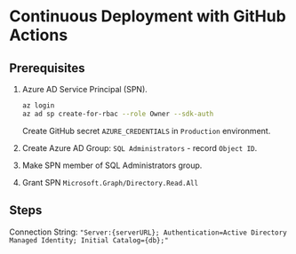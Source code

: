 # Continuous Deployment with GitHub Actions

## Prerequisites

1. Azure AD Service Principal (SPN).

    ```bash
    az login
    az ad sp create-for-rbac --role Owner --sdk-auth
    ```

    Create GitHub secret `AZURE_CREDENTIALS` in `Production` environment.

1. Create Azure AD Group: `SQL Administrators` - record `Object ID`.
1. Make SPN member of SQL Administrators group.
1. Grant SPN `Microsoft.Graph/Directory.Read.All`

## Steps

Connection String: `"Server:{serverURL}; Authentication=Active Directory Managed Identity; Initial Catalog={db};"`
